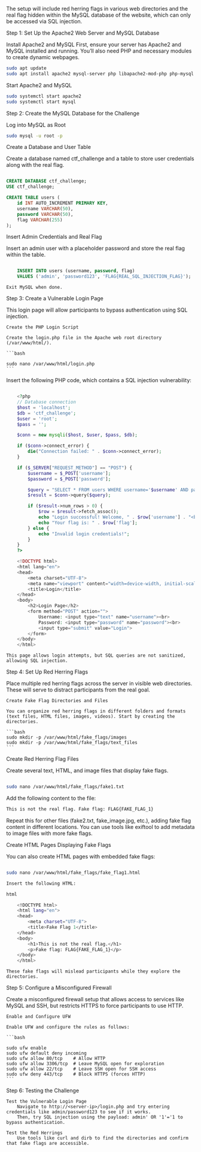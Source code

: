 The setup will include red herring flags in various web directories and the real flag hidden within the MySQL database of the website, which can only be accessed via SQL injection.

Step 1: Set Up the Apache2 Web Server and MySQL Database

Install Apache2 and MySQL First, ensure your server has Apache2 and MySQL installed and running. You’ll also need PHP and necessary modules to create dynamic webpages.

```bash
sudo apt update
sudo apt install apache2 mysql-server php libapache2-mod-php php-mysql
```
Start Apache2 and MySQL

```bash
sudo systemctl start apache2
sudo systemctl start mysql
```
Step 2: Create the MySQL Database for the Challenge

Log into MySQL as Root

```bash
sudo mysql -u root -p
```
Create a Database and User Table

Create a database named ctf_challenge and a table to store user credentials along with the real flag.

```sql

CREATE DATABASE ctf_challenge;
USE ctf_challenge;

CREATE TABLE users (
    id INT AUTO_INCREMENT PRIMARY KEY,
    username VARCHAR(50),
    password VARCHAR(50),
    flag VARCHAR(255)
);
```
Insert Admin Credentials and Real Flag

Insert an admin user with a placeholder password and store the real flag within the table.

```sql

    INSERT INTO users (username, password, flag) 
    VALUES ('admin', 'password123', 'FLAG{REAL_SQL_INJECTION_FLAG}');
```
    Exit MySQL when done.

Step 3: Create a Vulnerable Login Page

This login page will allow participants to bypass authentication using SQL injection.

    Create the PHP Login Script

    Create the login.php file in the Apache web root directory (/var/www/html/).

    ```bash

    sudo nano /var/www/html/login.php
    ```
Insert the following PHP code, which contains a SQL injection vulnerability:

```php

    <?php
    // Database connection
    $host = 'localhost';
    $db = 'ctf_challenge';
    $user = 'root';
    $pass = '';

    $conn = new mysqli($host, $user, $pass, $db);

    if ($conn->connect_error) {
        die("Connection failed: " . $conn->connect_error);
    }

    if ($_SERVER["REQUEST_METHOD"] == "POST") {
        $username = $_POST['username'];
        $password = $_POST['password'];

        $query = "SELECT * FROM users WHERE username='$username' AND password='$password'";
        $result = $conn->query($query);

        if ($result->num_rows > 0) {
            $row = $result->fetch_assoc();
            echo "Login successful! Welcome, " . $row['username'] . "<br>";
            echo "Your flag is: " . $row['flag'];
        } else {
            echo "Invalid login credentials!";
        }
    }
    ?>

    <!DOCTYPE html>
    <html lang="en">
    <head>
        <meta charset="UTF-8">
        <meta name="viewport" content="width=device-width, initial-scale=1.0">
        <title>Login</title>
    </head>
    <body>
        <h2>Login Page</h2>
        <form method="POST" action="">
            Username: <input type="text" name="username"><br>
            Password: <input type="password" name="password"><br>
            <input type="submit" value="Login">
        </form>
    </body>
    </html>
```
    This page allows login attempts, but SQL queries are not sanitized, allowing SQL injection.

Step 4: Set Up Red Herring Flags

Place multiple red herring flags across the server in visible web directories. These will serve to distract participants from the real goal.

    Create Fake Flag Directories and Files

    You can organize red herring flags in different folders and formats (text files, HTML files, images, videos). Start by creating the directories.

    ```bash
    sudo mkdir -p /var/www/html/fake_flags/images
    sudo mkdir -p /var/www/html/fake_flags/text_files
    ```
Create Red Herring Flag Files

Create several text, HTML, and image files that display fake flags.

```bash

sudo nano /var/www/html/fake_flags/fake1.txt
```
Add the following content to the file:


```bash
This is not the real flag. Fake flag: FLAG{FAKE_FLAG_1}
```
Repeat this for other files (fake2.txt, fake_image.jpg, etc.), adding fake flag content in different locations. You can use tools like exiftool to add metadata to image files with more fake flags.

Create HTML Pages Displaying Fake Flags

You can also create HTML pages with embedded fake flags:

```bash

sudo nano /var/www/html/fake_flags/fake_flag1.html

Insert the following HTML:

html

    <!DOCTYPE html>
    <html lang="en">
    <head>
        <meta charset="UTF-8">
        <title>Fake Flag 1</title>
    </head>
    <body>
        <h1>This is not the real flag.</h1>
        <p>Fake flag: FLAG{FAKE_FLAG_1}</p>
    </body>
    </html>
```
    These fake flags will mislead participants while they explore the directories.

Step 5: Configure a Misconfigured Firewall

Create a misconfigured firewall setup that allows access to services like MySQL and SSH, but restricts HTTPS to force participants to use HTTP.

    Enable and Configure UFW

    Enable UFW and configure the rules as follows:

    ```bash

    sudo ufw enable
    sudo ufw default deny incoming
    sudo ufw allow 80/tcp    # Allow HTTP
    sudo ufw allow 3306/tcp  # Leave MySQL open for exploration
    sudo ufw allow 22/tcp    # Leave SSH open for SSH access
    sudo ufw deny 443/tcp    # Block HTTPS (forces HTTP)
    ```
Step 6: Testing the Challenge

    Test the Vulnerable Login Page
        Navigate to http://<server-ip>/login.php and try entering credentials like admin/password123 to see if it works.
        Then, try SQL injection using the payload: admin' OR '1'='1 to bypass authentication.

    Test the Red Herrings
        Use tools like curl and dirb to find the directories and confirm that fake flags are accessible.
